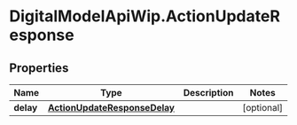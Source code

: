 # DigitalModelApiWip.ActionUpdateResponse

## Properties

Name | Type | Description | Notes
------------ | ------------- | ------------- | -------------
**delay** | [**ActionUpdateResponseDelay**](ActionUpdateResponseDelay.md) |  | [optional] 



